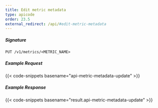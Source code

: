 ```yaml
---
title: Edit metric metadata
type: apicode
order: 23.5
external_redirect: /api/#edit-metric-metadata
---
```


##### Signature
`PUT /v1/metrics/<METRIC_NAME>`
##### Example Request
{{< code-snippets basename="api-metric-metadata-update" >}}
##### Example Response
{{< code-snippets basename="result.api-metric-metadata-update" >}}
